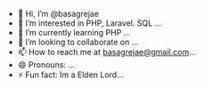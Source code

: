 - 👋 Hi, I’m @basagrejae
- 👀 I’m interested in PHP, Laravel. SQL ...
- 🌱 I’m currently learning PHP ...
- 💞️ I’m looking to collaborate on ...
- 📫 How to reach me at basagrejae@gmail.com...
- 😄 Pronouns: ...
- ⚡ Fun fact: Im a Elden Lord...

<!---
basagrejae/basagrejae is a ✨ special ✨ repository because its `README.md` (this file) appears on your GitHub profile.
You can click the Preview link to take a look at your changes.
--->

